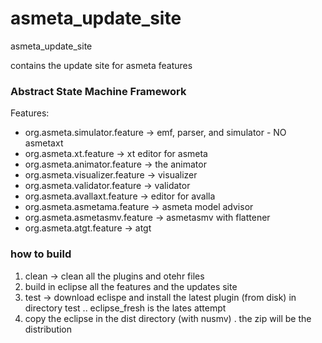 # asmeta_update_site
asmeta_update_site

contains the update site for asmeta features


### Abstract State Machine Framework
Features:
* org.asmeta.simulator.feature -> emf, parser, and simulator - NO asmetaxt
* org.asmeta.xt.feature -> xt editor for asmeta
* org.asmeta.animator.feature -> the animator
* org.asmeta.visualizer.feature -> visualizer
* org.asmeta.validator.feature -> validator
* org.asmeta.avallaxt.feature -> editor for avalla
* org.asmeta.asmetama.feature -> asmeta model advisor
* org.asmeta.asmetasmv.feature -> asmetasmv with flattener
* org.asmeta.atgt.feature -> atgt


### how to build
1. clean -> clean all the plugins and otehr files
2. build in eclipse all the features and the updates site
3. test -> download eclispe and install the latest plugin (from disk)  in directory test .. eclipse_fresh is the lates attempt
4. copy the eclipse in the dist directory (with nusmv) . the zip will be the distribution


